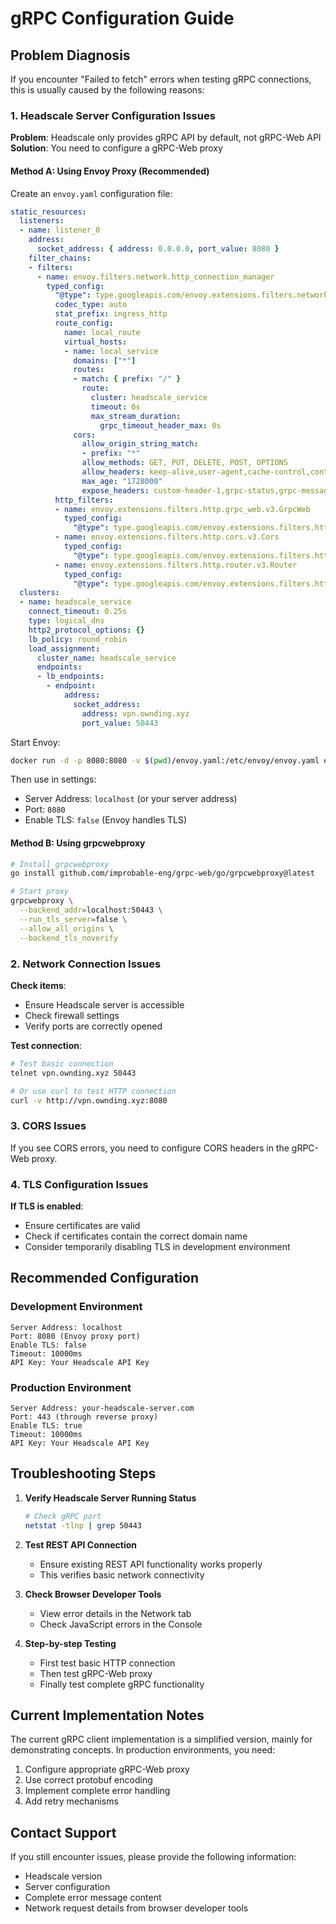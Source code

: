 # gRPC Configuration Guide

## Problem Diagnosis

If you encounter "Failed to fetch" errors when testing gRPC connections, this is usually caused by the following reasons:

### 1. Headscale Server Configuration Issues

**Problem**: Headscale only provides gRPC API by default, not gRPC-Web API
**Solution**: You need to configure a gRPC-Web proxy

#### Method A: Using Envoy Proxy (Recommended)

Create an `envoy.yaml` configuration file:

```yaml
static_resources:
  listeners:
  - name: listener_0
    address:
      socket_address: { address: 0.0.0.0, port_value: 8080 }
    filter_chains:
    - filters:
      - name: envoy.filters.network.http_connection_manager
        typed_config:
          "@type": type.googleapis.com/envoy.extensions.filters.network.http_connection_manager.v3.HttpConnectionManager
          codec_type: auto
          stat_prefix: ingress_http
          route_config:
            name: local_route
            virtual_hosts:
            - name: local_service
              domains: ["*"]
              routes:
              - match: { prefix: "/" }
                route:
                  cluster: headscale_service
                  timeout: 0s
                  max_stream_duration:
                    grpc_timeout_header_max: 0s
              cors:
                allow_origin_string_match:
                - prefix: "*"
                allow_methods: GET, PUT, DELETE, POST, OPTIONS
                allow_headers: keep-alive,user-agent,cache-control,content-type,content-transfer-encoding,custom-header-1,x-accept-content-transfer-encoding,x-accept-response-streaming,x-user-agent,x-grpc-web,grpc-timeout,authorization
                max_age: "1728000"
                expose_headers: custom-header-1,grpc-status,grpc-message
          http_filters:
          - name: envoy.extensions.filters.http.grpc_web.v3.GrpcWeb
            typed_config:
              "@type": type.googleapis.com/envoy.extensions.filters.http.grpc_web.v3.GrpcWeb
          - name: envoy.extensions.filters.http.cors.v3.Cors
            typed_config:
              "@type": type.googleapis.com/envoy.extensions.filters.http.cors.v3.Cors
          - name: envoy.extensions.filters.http.router.v3.Router
            typed_config:
              "@type": type.googleapis.com/envoy.extensions.filters.http.router.v3.Router
  clusters:
  - name: headscale_service
    connect_timeout: 0.25s
    type: logical_dns
    http2_protocol_options: {}
    lb_policy: round_robin
    load_assignment:
      cluster_name: headscale_service
      endpoints:
      - lb_endpoints:
        - endpoint:
            address:
              socket_address:
                address: vpn.ownding.xyz
                port_value: 50443
```

Start Envoy:
```bash
docker run -d -p 8080:8080 -v $(pwd)/envoy.yaml:/etc/envoy/envoy.yaml envoyproxy/envoy:v1.22-latest
```

Then use in settings:
- Server Address: `localhost` (or your server address)
- Port: `8080`
- Enable TLS: `false` (Envoy handles TLS)

#### Method B: Using grpcwebproxy

```bash
# Install grpcwebproxy
go install github.com/improbable-eng/grpc-web/go/grpcwebproxy@latest

# Start proxy
grpcwebproxy \
  --backend_addr=localhost:50443 \
  --run_tls_server=false \
  --allow_all_origins \
  --backend_tls_noverify
```

### 2. Network Connection Issues

**Check items**:
- Ensure Headscale server is accessible
- Check firewall settings
- Verify ports are correctly opened

**Test connection**:
```bash
# Test basic connection
telnet vpn.ownding.xyz 50443

# Or use curl to test HTTP connection
curl -v http://vpn.ownding.xyz:8080
```

### 3. CORS Issues

If you see CORS errors, you need to configure CORS headers in the gRPC-Web proxy.

### 4. TLS Configuration Issues

**If TLS is enabled**:
- Ensure certificates are valid
- Check if certificates contain the correct domain name
- Consider temporarily disabling TLS in development environment

## Recommended Configuration

### Development Environment
```
Server Address: localhost
Port: 8080 (Envoy proxy port)
Enable TLS: false
Timeout: 10000ms
API Key: Your Headscale API Key
```

### Production Environment
```
Server Address: your-headscale-server.com
Port: 443 (through reverse proxy)
Enable TLS: true
Timeout: 10000ms
API Key: Your Headscale API Key
```

## Troubleshooting Steps

1. **Verify Headscale Server Running Status**
   ```bash
   # Check gRPC port
   netstat -tlnp | grep 50443
   ```

2. **Test REST API Connection**
   - Ensure existing REST API functionality works properly
   - This verifies basic network connectivity

3. **Check Browser Developer Tools**
   - View error details in the Network tab
   - Check JavaScript errors in the Console

4. **Step-by-step Testing**
   - First test basic HTTP connection
   - Then test gRPC-Web proxy
   - Finally test complete gRPC functionality

## Current Implementation Notes

The current gRPC client implementation is a simplified version, mainly for demonstrating concepts. In production environments, you need:

1. Configure appropriate gRPC-Web proxy
2. Use correct protobuf encoding
3. Implement complete error handling
4. Add retry mechanisms

## Contact Support

If you still encounter issues, please provide the following information:
- Headscale version
- Server configuration
- Complete error message content
- Network request details from browser developer tools
